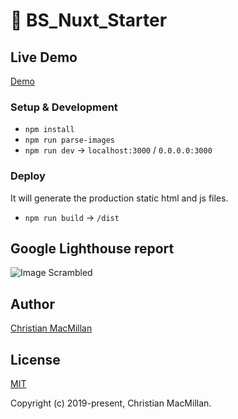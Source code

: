 # 👻 BS_Nuxt_Starter

## Live Demo

[Demo]() 

### Setup & Development
- `npm install`
- `npm run parse-images`
- `npm run dev` -> `localhost:3000` / `0.0.0.0:3000`

### Deploy
It will generate the production static html and js files.
- `npm run build` -> `/dist`

## Google Lighthouse report

![Image Scrambled](https://burundanga.studio/wip/boilerplate/img/lighthouse.png)

## Author

[Christian MacMillan](https://www.cmacmillanmarin.com)

## License

[MIT](https://github.com/cmacmillanmarin/bs_nuxt_starter/blob/master/LICENSE)

Copyright (c) 2019-present, Christian MacMillan.
